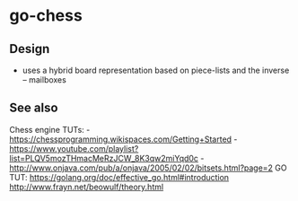 # go-chess

## Design
- uses a hybrid board representation based on piece-lists and the inverse – mailboxes

## See also
Chess engine TUTs:
    - https://chessprogramming.wikispaces.com/Getting+Started
    - https://www.youtube.com/playlist?list=PLQV5mozTHmacMeRzJCW_8K3qw2miYqd0c
    - http://www.onjava.com/pub/a/onjava/2005/02/02/bitsets.html?page=2
GO TUT: https://golang.org/doc/effective_go.html#introduction
http://www.frayn.net/beowulf/theory.html
